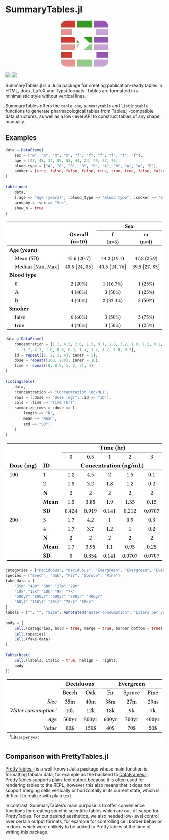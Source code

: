 # SummaryTables.jl


<div align="center">
    <picture>
      <img alt="SummaryTables.jl logo" 
        src="/docs/src/assets/logo.png" width="150">
    </picture>
</div>

[![](https://img.shields.io/badge/Docs-Stable-lightgrey.svg)](https://pumasai.github.io/SummaryTables.jl/stable/)
[![](https://img.shields.io/badge/Docs-Dev-blue.svg)](https://pumasai.github.io/SummaryTables.jl/dev/)

SummaryTables.jl is a Julia package for creating publication-ready
tables in HTML, docx, LaTeX and Typst formats. Tables are formatted in a
minimalistic style without vertical lines.

SummaryTables offers the `table_one`, `summarytable` and `listingtable`
functions to generate pharmacological tables from Tables.jl-compatible
data structures, as well as a low-level API to construct tables of any
shape manually.

## Examples

``` julia
data = DataFrame(
    sex = ["m", "m", "m", "m", "f", "f", "f", "f", "f", "f"],
    age = [27, 45, 34, 85, 55, 44, 24, 29, 37, 76],
    blood_type = ["A", "0", "B", "B", "B", "A", "0", "A", "A", "B"],
    smoker = [true, false, false, false, true, true, true, false, false, false],
)

table_one(
    data,
    [:age => "Age (years)", :blood_type => "Blood type", :smoker => "Smoker"],
    groupby = :sex => "Sex",
    show_n = true
)
```

![](README_files/figure-commonmark/cell-3-output-1.svg)

``` julia
data = DataFrame(
    concentration = [1.2, 4.5, 2.0, 1.5, 0.1, 1.8, 3.2, 1.8, 1.2, 0.2,
        1.7, 4.2, 1.0, 0.9, 0.3, 1.7, 3.7, 1.2, 1.0, 0.2],
    id = repeat([1, 2, 3, 4], inner = 5),
    dose = repeat([100, 200], inner = 10),
    time = repeat([0, 0.5, 1, 2, 3], 4)
)

listingtable(
    data,
    :concentration => "Concentration (ng/mL)",
    rows = [:dose => "Dose (mg)", :id => "ID"],
    cols = :time => "Time (hr)",
    summarize_rows = :dose => [
        length => "N",
        mean => "Mean",
        std => "SD",
    ]
)
```

![](README_files/figure-commonmark/cell-4-output-1.svg)

``` julia
categories = ["Deciduous", "Deciduous", "Evergreen", "Evergreen", "Evergreen"]
species = ["Beech", "Oak", "Fir", "Spruce", "Pine"]
fake_data = [
    "35m" "40m" "38m" "27m" "29m"
    "10k" "12k" "18k" "9k" "7k"
    "500yr" "800yr" "600yr" "700yr" "400yr"
    "80\$" "150\$" "40\$" "70\$" "50\$"
]
labels = ["", "", "Size", Annotated("Water consumption", "Liters per year"), "Age", "Value"]

body = [
    Cell.(categories, bold = true, merge = true, border_bottom = true)';
    Cell.(species)';
    Cell.(fake_data)
]

Table(hcat(
    Cell.(labels, italic = true, halign = :right),
    body
))
```

![](README_files/figure-commonmark/cell-5-output-1.svg)

## Comparison with PrettyTables.jl

[PrettyTables.jl](https://github.com/ronisbr/PrettyTables.jl/) is a
well-known Julia package whose main function is formatting tabular data,
for example as the backend to
[DataFrames.jl](https://github.com/JuliaData/DataFrames.jl).
PrettyTables supports plain-text output because it is often used for
rendering tables to the REPL, however this also means that it does not
support merging cells vertically or horizontally in its current state,
which is difficult to realize with plain text.

In contrast, SummaryTables’s main purpose is to offer convenience
functions for creating specific scientific tables which are out-of-scope
for PrettyTables. For our desired aesthetics, we also needed low-level
control over certain output formats, for example for controlling cell
border behavior in docx, which were unlikely to be added to PrettyTables
at the time of writing this package.
